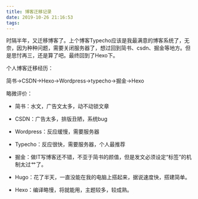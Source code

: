 ```yaml
---
title: 博客迁移记录
date: 2019-10-26 21:16:53
tags:
---
```


时隔半年，又迁移博客了。上个博客Typecho应该是我最满意的博客系统了，无奈，因为种种问题，需要关闭服务器了，想过回到简书、csdn、掘金等地方。但是思忖再三，还是算了吧。最终回到了Hexo下。

个人博客迁移经历：

简书->CSDN->Hexo->Wordpress->typecho->掘金->Hexo

略微评价：

- 简书：水文，广告文太多，动不动锁文章

- CSDN：广告太多，排版丑陋，系统bug

- Wordpress：反应缓慢，需要服务器

- Typecho：反应很快，需要服务器，个人最推荐

- 掘金：做IT写博客还不错，不亚于简书的颜值，但是发文必须设定“标签”的机制太过艹了。

- Hugo：花了半天，一直没能在我的电脑上搭起来，据说速度快，搭建简单。

- Hexo：编译略慢，将就能用，主题较多，较成熟。